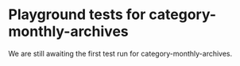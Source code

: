 # Playground tests for category-monthly-archives
We are still awaiting the first test run for category-monthly-archives.
